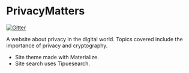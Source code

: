 # PrivacyMatters

[![Gitter](https://badges.gitter.im/WorldOfWebsites/PrivacyMatters.svg)](https://gitter.im/WorldOfWebsites/PrivacyMatters?utm_source=badge&utm_medium=badge&utm_campaign=pr-badge&utm_content=badge)

A website about privacy in the digital world. Topics covered include the importance of privacy and cryptography.

- Site theme made with Materialize.
- Site search uses Tipuesearch.
